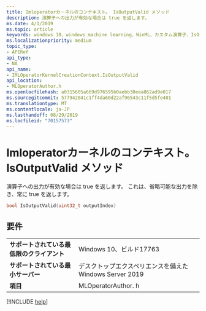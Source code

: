 ```yaml
---
title: Imloperatorカーネルのコンテキスト。 IsOutputValid メソッド
description: 演算子への出力が有効な場合は true を返します。
ms.date: 4/1/2019
ms.topic: article
keywords: windows 10、windows machine learning、WinML、カスタム演算子、IsOutputValid
ms.localizationpriority: medium
topic_type:
- APIRef
api_type:
- NA
api_name:
- IMLOperatorKernelCreationContext.IsOutputValid
api_location:
- MLOperatorAuthor.h
ms.openlocfilehash: a0315605a669d976595b0aebb30eea862ad9e017
ms.sourcegitcommit: 577942041c1ff4da60d22af96543c11f5d5fe401
ms.translationtype: MT
ms.contentlocale: ja-JP
ms.lasthandoff: 08/29/2019
ms.locfileid: "70157573"
---
```

# <a name="imloperatorkernelcreationcontextisoutputvalid-method"></a>Imloperatorカーネルのコンテキスト。 IsOutputValid メソッド

演算子への出力が有効な場合は true を返します。 これは、省略可能な出力を除き、常に true を返します。

```cpp
bool IsOutputValid(uint32_t outputIndex)
```

## <a name="requirements"></a>要件

| | |
|-|-|
| **サポートされている最低限のクライアント** | Windows 10、ビルド17763 |
| **サポートされている最小サーバー** | デスクトップエクスペリエンスを備えた Windows Server 2019 |
| **項目** | MLOperatorAuthor. h |

[!INCLUDE [help](../../includes/get-help.md)]
